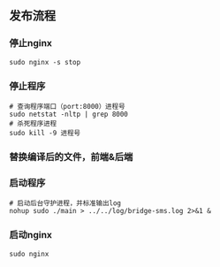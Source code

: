 ## 发布流程
### 停止nginx
```shell
sudo nginx -s stop
```
### 停止程序
```shell
# 查询程序端口（port:8000）进程号
sudo netstat -nltp | grep 8000
# 杀死程序进程
sudo kill -9 进程号
```
### 替换编译后的文件，前端&后端
### 启动程序
```shell
# 启动后台守护进程，并标准输出log
nohup sudo ./main > ../../log/bridge-sms.log 2>&1 &
```
### 启动nginx
```shell
sudo nginx
```